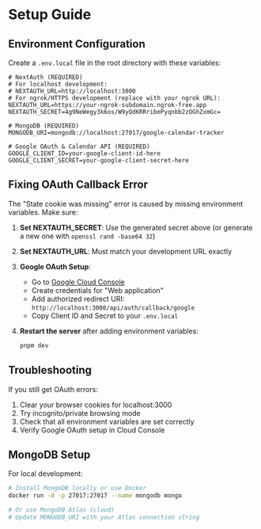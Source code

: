 # Setup Guide

## Environment Configuration

Create a `.env.local` file in the root directory with these variables:

```env
# NextAuth (REQUIRED)
# For localhost development:
# NEXTAUTH_URL=http://localhost:3000
# For ngrok/HTTPS development (replace with your ngrok URL):
NEXTAUTH_URL=https://your-ngrok-subdomain.ngrok-free.app
NEXTAUTH_SECRET=4g9NeWegy3k6os/W9yQdKRRribePyqnbb2zOGhZxmGc=

# MongoDB (REQUIRED)
MONGODB_URI=mongodb://localhost:27017/google-calendar-tracker

# Google OAuth & Calendar API (REQUIRED)
GOOGLE_CLIENT_ID=your-google-client-id-here
GOOGLE_CLIENT_SECRET=your-google-client-secret-here
```

## Fixing OAuth Callback Error

The "State cookie was missing" error is caused by missing environment variables. Make sure:

1. **Set NEXTAUTH_SECRET**: Use the generated secret above (or generate a new one with `openssl rand -base64 32`)

2. **Set NEXTAUTH_URL**: Must match your development URL exactly

3. **Google OAuth Setup**:

   - Go to [Google Cloud Console](https://console.cloud.google.com/)
   - Create credentials for "Web application"
   - Add authorized redirect URI: `http://localhost:3000/api/auth/callback/google`
   - Copy Client ID and Secret to your `.env.local`

4. **Restart the server** after adding environment variables:
   ```bash
   pnpm dev
   ```

## Troubleshooting

If you still get OAuth errors:

1. Clear your browser cookies for localhost:3000
2. Try incognito/private browsing mode
3. Check that all environment variables are set correctly
4. Verify Google OAuth setup in Cloud Console

## MongoDB Setup

For local development:

```bash
# Install MongoDB locally or use Docker
docker run -d -p 27017:27017 --name mongodb mongo

# Or use MongoDB Atlas (cloud)
# Update MONGODB_URI with your Atlas connection string
```
